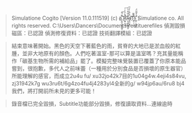 >Simulatione Cogito [Version 11.0.111519] (c) a҈̨̱̫̜̗͇̯͖̥̌͊́͊͞7̸͖̟͓̘̈̃̀̋̈̓͑̚͢͞0̶̧̛̖͚͔̱͍͎̥͌̍̅̊̽̊͐d̴̡͈̤̱̭̂̏̃̾̓́̃̕1҉̢̛̤̦̦̞̊͌͂̚ͅ1҈̡̛̜̣̯͚̜̖̇̄̀̌̃̃̈́ Simulatione co. All rights reserved.
>C:\Users\Dancers\Documents\restituerefiles
>偵測毀損磁區：已認證
>偵測修復資料：已認證
>技術翻譯模組：已認證

>結束意味著開始。黑色的天空下著藍色的雨，貧脊的大地已是淤血般的紅腫，並非大地原有的顏色。人們吃著溫室-那可以算是溫室嗎？充其量能稱作「碳基生物所需的補給品」罷了。模擬完整味覺裝置已覆蓋了你原本能品嘗到，很抱歉，多代人之前味蕾（一種用於分別食品是否損壞的原生器官）所能理解的感官，而成立2u4u fu/ xu32jo42k7目的1u04g4w.4eji4s84vu, zj31942k7g wu3ru6t/6g4zo4fu4j4283yl4全新的g/ w94jp6au/6ru8 bj4我們，將打開前所未見的更多可能！

>錄音檔已完全毀損，Subtitle功能部分毀損，修復讀取資料...連線逾時
